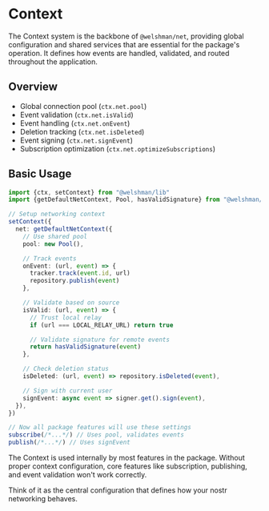 # Context

The Context system is the backbone of `@welshman/net`, providing global configuration and shared services that are essential for the package's operation. It defines how events are handled, validated, and routed throughout the application.

## Overview

- Global connection pool (`ctx.net.pool`)
- Event validation (`ctx.net.isValid`)
- Event handling (`ctx.net.onEvent`)
- Deletion tracking (`ctx.net.isDeleted`)
- Event signing (`ctx.net.signEvent`)
- Subscription optimization (`ctx.net.optimizeSubscriptions`)

## Basic Usage

```typescript
import {ctx, setContext} from "@welshman/lib"
import {getDefaultNetContext, Pool, hasValidSignature} from "@welshman/net"

// Setup networking context
setContext({
  net: getDefaultNetContext({
    // Use shared pool
    pool: new Pool(),

    // Track events
    onEvent: (url, event) => {
      tracker.track(event.id, url)
      repository.publish(event)
    },

    // Validate based on source
    isValid: (url, event) => {
      // Trust local relay
      if (url === LOCAL_RELAY_URL) return true

      // Validate signature for remote events
      return hasValidSignature(event)
    },

    // Check deletion status
    isDeleted: (url, event) => repository.isDeleted(event),

    // Sign with current user
    signEvent: async event => signer.get().sign(event),
  }),
})

// Now all package features will use these settings
subscribe(/*...*/) // Uses pool, validates events
publish(/*...*/) // Uses signEvent
```

The Context is used internally by most features in the package.
Without proper context configuration, core features like subscription, publishing, and event validation won't work correctly.

Think of it as the central configuration that defines how your nostr networking behaves.
